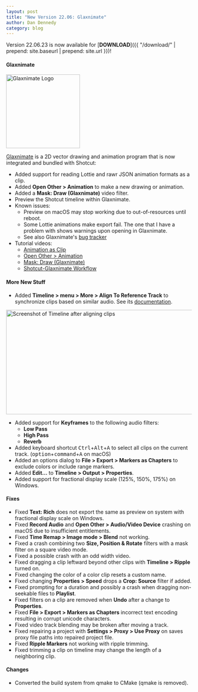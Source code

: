 ```yaml
---
layout: post
title: "New Version 22.06: Glaxnimate"
author: Dan Dennedy
category: blog
---
```


Version 22.06.23 is now available for [**DOWNLOAD**]({{ "/download/" | prepend: site.baseurl | prepend: site.url }})!

#### Glaxnimate

<img src="//glaxnimate.mattbas.org/img/logo.svg" alt="Glaxnimate Logo" width="200" height="200">

[Glaxnimate](https://glaxnimate.mattbas.org/) is a 2D vector drawing and animation program that is now integrated
and bundled with Shotcut:

- Added support for reading Lottie and rawr JSON animation formats as a clip.
- Added **Open Other > Animation** to make a new drawing or animation.
- Added a **Mask: Draw (Glaxnimate)** video filter.
- Preview the Shotcut timeline within Glaxnimate.
- Known issues:
  - Preview on macOS may stop working due to out-of-resources until reboot.
  - Some Lottie animations make export fail. The one that I have a problem with shows warnings upon opening in Glaxnimate.
  - See also Glaxnimate's [bug tracker](https://gitlab.com/mattbas/glaxnimate/-/issues)
- Tutorial videos:
  - [Animation as Clip](https://youtu.be/CDBCqhmbA4Y)
  - [Open Other > Animation](https://youtu.be/CaN98ub9vfg)
  - [Mask: Draw (Glaxnimate)](https://youtu.be/N4SQlOceFbI)
  - [Shotcut-Glaxnimate Workflow](https://youtu.be/KUSY5nIeVHI)

#### More New Stuff

- Added **Timeline > menu > More > Align To Reference Track** to synchronize clips based on similar audio.
  See its [documentation](https://forum.shotcut.org/t/align-to-reference-track/33893).

<img src="//forum.shotcut.org/uploads/default/optimized/3X/1/f/1fefcd99a791d43c17e6e85a9fd73d96eb64c561_2_690x283.png"
alt="Screenshot of Timeline after aligning clips" width="690" height="283">

- Added support for **Keyframes** to the following audio filters:
  - **Low Pass**
  - **High Pass**
  - **Reverb**
- Added keyboard shortcut <kbd>Ctrl</kbd>+<kbd>Alt</kbd>+<kbd>A</kbd> to select all clips on the current track.
  (<kbd>option</kbd>+<kbd>command</kbd>+<kbd>A</kbd> on macOS)
- Added an options dialog to **File > Export > Markers as Chapters** to exclude colors or include range markers.
- Added **Edit...** to **Timeline > Output > Properties**.
- Added support for fractional display scale (125%, 150%, 175%) on Windows.

#### Fixes

- Fixed **Text: Rich** does not export the same as preview on system with fractional display scale on Windows.
- Fixed **Record Audio** and **Open Other > Audio/Video Device** crashing on macOS due to insufficient entitlements.
- Fixed **Time Remap > Image mode > Blend** not working.
- Fixed a crash combining two **Size, Position & Rotate** filters with a mask filter on a square video mode.
- Fixed a possible crash with an odd width video.
- Fixed dragging a clip leftward beyond other clips with **Timeline > Ripple** turned on.
- Fixed changing the color of a color clip resets a custom name.
- Fixed changing **Properties > Speed** drops a **Crop: Source** filter if added.
- Fixed prompting for a duration and possibly a crash when dragging non-seekable files to **Playlist**.
- Fixed filters on a clip are removed when **Undo** after a change to **Properties**.
- Fixed **File > Export > Markers as Chapters** incorrect text encoding resulting in corrupt unicode characters.
- Fixed video track blending may be broken after moving a track.
- Fixed repairing a project with **Settings > Proxy > Use Proxy** on saves proxy file paths into repaired project file.
- Fixed **Ripple Markers** not working with ripple trimming.
- Fixed trimming a clip on timeline may change the length of a neighboring clip.

#### Changes

- Converted the build system from qmake to CMake (qmake is removed).
